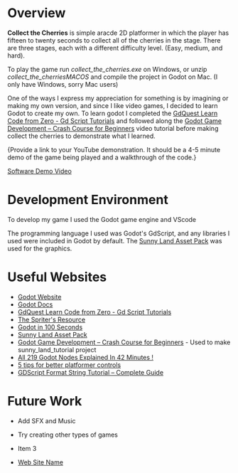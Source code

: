 # Overview

**Collect the Cherries** is simple aracde 2D platformer in which the player has fifteen to twenty seconds to collect all of the cherries in the stage. There are three stages, each with a different difficulty level. (Easy, medium, and hard). 

To play the game run *collect_the_cherries.exe* on Windows, or unzip *collect_the_cherriesMACOS* and compile the project in Godot on Mac. (I only have Windows, sorry Mac users)

One of the ways I express my appreciation for something is by imagining or making my own version, and since I like video games, I decided to learn Godot to create my own. To learn godot I completed the [GdQuest Learn Code from Zero - Gd Script Tutorials](https://gdquest.github.io/learn-gdscript/) and followed along the [Godot Game Development – Crash Course for Beginners](https://www.youtube.com/watch?v=S8lMTwSRoRg) video tutorial before making collect the cherries to demonstrate what I learned.


{Provide a link to your YouTube demonstration.  It should be a 4-5 minute demo of the game being played and a walkthrough of the code.}

[Software Demo Video](http://youtube.link.goes.here)

# Development Environment

To develop my game I used the Godot game engine and VScode

The programming language I used was Godot's GdScript, and any libraries I used were included in Godot by default.
The [Sunny Land Asset Pack](https://ansimuz.itch.io/sunny-land-pixel-game-art) was used for the graphics.

# Useful Websites


* [Godot Website](https://godotengine.org)
* [Godot Docs](https://docs.godotengine.org/en/stable/)
* [GdQuest Learn Code from Zero - Gd Script Tutorials](https://gdquest.github.io/learn-gdscript/)
* [The Spriter's Resource](https://www.spriters-resource.com)
* [Godot in 100 Seconds](https://www.youtube.com/watch?v=QKgTZWbwD1U)
* [Sunny Land Asset Pack](https://ansimuz.itch.io/sunny-land-pixel-game-art)
* [Godot Game Development – Crash Course for Beginners](https://www.youtube.com/watch?v=S8lMTwSRoRg) - Used to make sunny_land_tutorial project
* [All 219 Godot Nodes Explained In 42 Minutes !](https://youtu.be/tO2gthp45MA?si=f_WR56gdnJ_f8MbO)
* [5 tips for better platformer controls](https://youtu.be/Bsy8pknHc0M?si=TQBD93VJqGlm5ztl)
* [GDScript Format String Tutorial – Complete Guide](https://gamedevacademy.org/gdscript-format-string-tutorial-complete-guide/)

# Future Work

* Add SFX and Music
* Try creating other types of games
* Item 3

* [Web Site Name](http://url.link.goes.here)